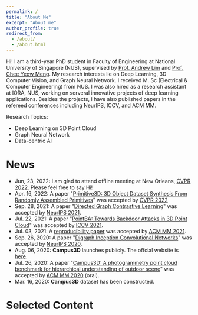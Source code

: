 ```yaml
---
permalink: /
title: "About Me"
excerpt: "About me"
author_profile: true
redirect_from: 
  - /about/
  - /about.html
---
```

Hi! I am a third-year PhD student in Faculty of Engineering at National University of Singapore (NUS), supervised by [Prof. Andrew Lim](https://www.limandrew.org/) and [Prof. Chee Yeow Meng](https://scholar.google.com/citations?user=99AJNXEAAAAJ&hl=zh-CN). My research interests lie on Deep Learning, 3D Computer Vision, and Graph Neural Network. I received M. Sc (Electrical & Computer Engineering) from NUS. I was also hired as a research assistant at IORA, NUS, working on serveral innovative projects of deep learning applications. Besides the projects, I have also published papers in the refereed conferences including NeurIPS, ICCV, and ACM MM.

Research Topics:
* Deep Learning on 3D Point Cloud
* Graph Neural Network
* Data-centric AI

# News
* Jun, 23, 2022: I am glad to attend offline meeting at New Orleans, [CVPR 2022](https://cvpr2022.thecvf.com/). Please feel free to say Hi!
* Apr. 16, 2022: A paper "[Primitive3D: 3D Object Dataset Synthesis From Randomly Assembled Primitives](https://openaccess.thecvf.com/content/CVPR2022/html/Li_Primitive3D_3D_Object_Dataset_Synthesis_From_Randomly_Assembled_Primitives_CVPR_2022_paper.html)" was accepted by [CVPR 2022](https://cvpr2022.thecvf.com/)
* Sep. 28, 2021: A paper "[Directed Graph Contrastive Learning](https://proceedings.neurips.cc/paper/2021/hash/a3048e47310d6efaa4b1eaf55227bc92-Abstract.html)" was accepted by [NeurIPS 2021](https://nips.cc/Conferences/2021/).
* Jul. 22, 2021: A paper "[PointBA: Towards Backdoor Attacks in 3D Point Cloud](https://arxiv.org/abs/2103.16074)" was accepted by [ICCV 2021](https://iccv2021.thecvf.com/home).
* Jul. 03, 2021: A [reproducibility paper](https://github.com/Yuqing-Liao/reproduce-campus3d) was accepted by [ACM MM 2021](https://2021.acmmm.org/).
* Sep. 26, 2020: A paper "[Digraph Inception Convolutional Networks](https://proceedings.neurips.cc/paper/2020/hash/cffb6e2288a630c2a787a64ccc67097c-Abstract.html)" was accepted by [NeurIPS 2020](https://nips.cc/Conferences/2020).
* Aug. 06, 2020: **Campus3D** launches publicly. The offcial website is [here](https://3d.nus.app/).
* Jul. 26, 2020: A paper "[Campus3D: A photogrammetry point cloud benchmark for hierarchical understanding of outdoor scene](https://arxiv.org/abs/2008.04968)" was accepted by [ACM MM 2020](https://2020.acmmm.org/) (oral).
* Mar. 16, 2020: **Campus3D** dataset has been constructed.

# Selected Content


